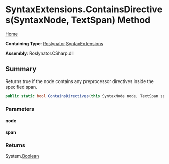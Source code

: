 # SyntaxExtensions\.ContainsDirectives\(SyntaxNode, TextSpan\) Method

[Home](../../../README.md)

**Containing Type**: [Roslynator](../../README.md)\.[SyntaxExtensions](../README.md)

**Assembly**: Roslynator\.CSharp\.dll

## Summary

Returns true if the node contains any preprocessor directives inside the specified span\.

```csharp
public static bool ContainsDirectives(this SyntaxNode node, TextSpan span)
```

### Parameters

#### node

#### span

### Returns

System\.[Boolean](https://docs.microsoft.com/en-us/dotnet/api/system.boolean)

